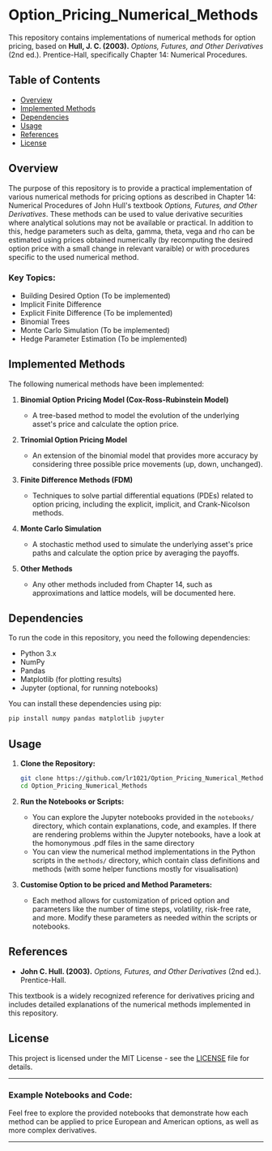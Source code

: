 # Option_Pricing_Numerical_Methods

This repository contains implementations of numerical methods for option pricing, based on **Hull, J. C. (2003).** *Options, Futures, and Other Derivatives* (2nd ed.). Prentice-Hall, specifically Chapter 14: Numerical Procedures.

## Table of Contents
- [Overview](#overview)
- [Implemented Methods](#implemented-methods)
- [Dependencies](#dependencies)
- [Usage](#usage)
- [References](#references)
- [License](#license)

## Overview

The purpose of this repository is to provide a practical implementation of various numerical methods for pricing options as described in Chapter 14: Numerical Procedures of John Hull's textbook *Options, Futures, and Other Derivatives*. These methods can be used to value derivative securities where analytical solutions may not be available or practical.
In addition to this, hedge parameters such as delta, gamma, theta, vega and rho can be estimated using prices obtained numerically (by recomputing the desired option price with a small change in relevant varaible) or with procedures specific to the used numerical method.

### Key Topics:
- Building Desired Option (To be implemented)
- Implicit Finite Difference
- Explicit Finite Difference (To be implemented)
- Binomial Trees
- Monte Carlo Simulation (To be implemented)
- Hedge Parameter Estimation (To be implemented)

## Implemented Methods

The following numerical methods have been implemented:

1. **Binomial Option Pricing Model (Cox-Ross-Rubinstein Model)**
   - A tree-based method to model the evolution of the underlying asset's price and calculate the option price.

2. **Trinomial Option Pricing Model**
   - An extension of the binomial model that provides more accuracy by considering three possible price movements (up, down, unchanged).

3. **Finite Difference Methods (FDM)**
   - Techniques to solve partial differential equations (PDEs) related to option pricing, including the explicit, implicit, and Crank-Nicolson methods.

4. **Monte Carlo Simulation**
   - A stochastic method used to simulate the underlying asset's price paths and calculate the option price by averaging the payoffs.

5. **Other Methods**
   - Any other methods included from Chapter 14, such as approximations and lattice models, will be documented here.

## Dependencies

To run the code in this repository, you need the following dependencies:

- Python 3.x
- NumPy
- Pandas
- Matplotlib (for plotting results)
- Jupyter (optional, for running notebooks)

You can install these dependencies using pip:

```bash
pip install numpy pandas matplotlib jupyter
```

## Usage

1. **Clone the Repository:**

   ```bash
   git clone https://github.com/lr1021/Option_Pricing_Numerical_Methods.git
   cd Option_Pricing_Numerical_Methods
   ```

2. **Run the Notebooks or Scripts:**
   - You can explore the Jupyter notebooks provided in the `notebooks/` directory, which contain explanations, code, and examples. If there are rendering problems within the Jupyter notebooks, have a look at the homonymous .pdf files in the same directory
   - You can view the numerical method implementations in the Python scripts in the `methods/` directory, which contain class definitions and methods (with some helper functions mostly for visualisation)

3. **Customise Option to be priced and Method Parameters:**
   - Each method allows for customization of priced option and parameters like the number of time steps, volatility, risk-free rate, and more. Modify these parameters as needed within the scripts or notebooks.

## References

- **John C. Hull. (2003).** *Options, Futures, and Other Derivatives* (2nd ed.). Prentice-Hall.

This textbook is a widely recognized reference for derivatives pricing and includes detailed explanations of the numerical methods implemented in this repository.

## License

This project is licensed under the MIT License - see the [LICENSE](LICENSE) file for details.

---

### Example Notebooks and Code:

Feel free to explore the provided notebooks that demonstrate how each method can be applied to price European and American options, as well as more complex derivatives.

---
